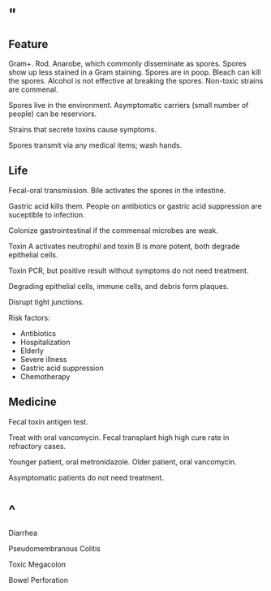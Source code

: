# "

## Feature

Gram+.
Rod.
Anarobe, which commonly disseminate as spores.
Spores show up less stained in a Gram staining.
Spores are in poop.
Bleach can kill the spores.
Alcohol is not effective at breaking the spores.
Non-toxic strains are commenal.

Spores live in the environment.
Asymptomatic carriers (small number of people) can be reserviors.

Strains that secrete toxins cause symptoms.

Spores transmit via any medical items; wash hands.

## Life

Fecal-oral transmission.
Bile activates the spores in the intestine.

Gastric acid kills them.
People on antibiotics or gastric acid suppression are suceptible to infection.

Colonize gastrointestinal if the commensal microbes are weak.

Toxin A activates neutrophil and toxin B is more potent, both degrade epithelial cells.

Toxin PCR, but positive result without symptoms do not need treatment.

Degrading epithelial cells, immune cells, and debris form plaques.

Disrupt tight junctions.

Risk factors:
- Antibiotics
- Hospitalization
- Elderly
- Severe illness
- Gastric acid suppression
- Chemotherapy

## Medicine

Fecal toxin antigen test.

Treat with oral vancomycin.
Fecal transplant high high cure rate in refractory cases.

Younger patient, oral metronidazole.
Older patient, oral vancomycin.

Asymptomatic patients do not need treatment.

# ^

Diarrhea

Pseudomembranous Colitis

Toxic Megacolon

Bowel Perforation

